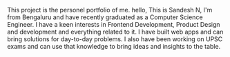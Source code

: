 This project is the personel portfolio of me.
hello,
This is Sandesh N, I'm from Bengaluru and have recently graduated as a Computer Science Engineer. I have a keen interests in Frontend Development, Product Design and development and everything related to it. I have built web apps and can bring solutions for day-to-day problems. I also have been working on UPSC exams and can use that knowledge to bring ideas and insights to the table.
